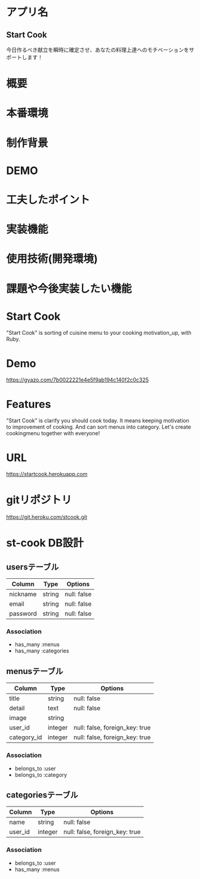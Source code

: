 # アプリ名
## Start Cook
今日作るべき献立を瞬時に確定させ、あなたの料理上達へのモチベーションをサポートします！

# 概要


# 本番環境


# 制作背景


# DEMO


# 工夫したポイント


# 実装機能


# 使用技術(開発環境)


# 課題や今後実装したい機能









# Start Cook
"Start Cook" is sorting of cuisine menu to your cooking motivation_up, with Ruby.

# Demo
https://gyazo.com/7b0022221e4e5f9ab194c140f2c0c325

# Features
"Start Cook" is clarify you should cook today.
It means keeping motivation to improvement of cooking.
And can sort menus into category.
Let's create cookingmenu together with everyone!

# URL
https://startcook.herokuapp.com

# gitリポジトリ
https://git.heroku.com/stcook.git


# st-cook DB設計
## usersテーブル
|Column|Type|Options|
|------|----|-------|
|nickname|string|null: false|
|email|string|null: false|
|password|string|null: false|
### Association
- has_many :menus
- has_many :categories

## menusテーブル
|Column|Type|Options|
|------|----|-------|
|title|string|null: false|
|detail|text|null: false|
|image|string||
|user_id|integer|null: false, foreign_key: true|
|category_id|integer|null: false, foreign_key: true|
### Association
- belongs_to :user
- belongs_to :category

## categoriesテーブル
|Column|Type|Options|
|------|----|-------|
|name|string|null: false|
|user_id|integer|null: false, foreign_key: true|
### Association
- belongs_to :user
- has_many :menus



